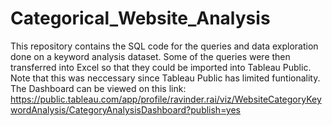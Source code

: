 # Categorical_Website_Analysis

This repository contains the SQL code for the queries and data exploration done on a keyword analysis dataset. 
Some of the queries were then transferred into Excel so that they could be imported into Tableau Public. 
Note that this was neccessary since Tableau Public has limited funtionality.
The Dashboard can be viewed on this link: https://public.tableau.com/app/profile/ravinder.rai/viz/WebsiteCategoryKeywordAnalysis/CategoryAnalysisDashboard?publish=yes
